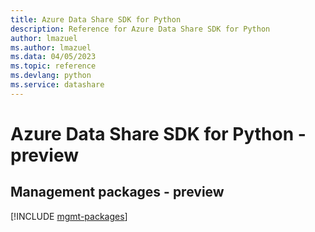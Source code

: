 ```yaml
---
title: Azure Data Share SDK for Python
description: Reference for Azure Data Share SDK for Python
author: lmazuel
ms.author: lmazuel
ms.data: 04/05/2023
ms.topic: reference
ms.devlang: python
ms.service: datashare
---
```

# Azure Data Share SDK for Python - preview

## Management packages - preview
[!INCLUDE [mgmt-packages](data-share-mgmt-index.md)]
